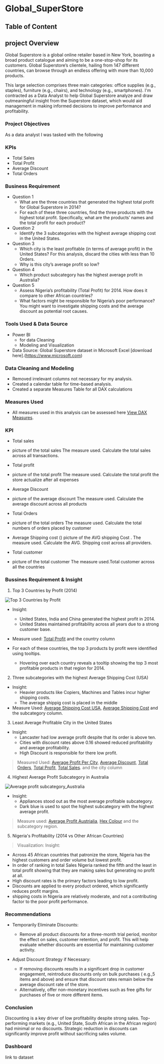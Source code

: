 # Global_SuperStore

## Table of Content
## project Overview
Global Superstore is a global online retailer based in New York, boasting a broad product catalogue and aiming to be a one-stop-shop for its customers. Global Superstore’s
clientele, hailing from 147 different countries, can browse through an endless offering with more than 10,000 products. 

This large selection comprises three main categories: office supplies (e.g., staples), furniture (e.g., chairs), and technology (e.g., smartphones).
I'm contracted as a Data Analyst to help Global Superstore analyze and draw outmeaningful insight from the Superstore dataset, which would aid management in making informed decisions to improve performance and profitability. 

### Project Objectives
As a data analyst I was tasked with the following
### KPIs
- Total Sales 
- Total Profit 
- Average Discount  
- Total Orders 

### Business Requirement
- Question 1
   - What are the three countries that generated the highest total profit for Global Superstore in 2014?
   - For each of these three countries, find the three products with the highest total profit. Specifically, what are the products’ names and the total profit for each product? 
- Question 2
   - Identify the 3 subcategories with the highest average shipping cost in the United States. 
- Question 3
   - Which city is the least profitable (in terms of average profit) in the United States? For this analysis, discard the cities with less than 10 Orders. 
   - Why is this city’s average profit so low?
- Question 4
   - Which product subcategory has the highest average profit in Australia?
- Question 5
   - Assess Nigeria’s profitability (Total Profit) for 2014. How does it compare to other African countries? 
   - What factors might be responsible for Nigeria’s poor performance? You might want to investigate shipping costs and the average discount as potential root causes. 

### Tools Used & Data Source
- Power BI
   - for data Cleaning
   - Modeling and Visualization
- Data Source: Global Superstore dataset in Microsoft Excel [download here].(https://www.microsoft.com)

### Data Cleaning and Modeling
- Removed irrelevant columns not necessary for my analysis.
- Created a calendar table for time-based analysis.
- Created a separate Measures Table for all DAX calculations

### Measures Used
- All measures used in this analysis can be assessed here [View DAX Measures](./Dax_Measures.md).

### KPI 
- Total sales
-  picture of the total sales 
The measure used. Calculate the total sales across all transactions.

- Total profit
-  picture of the total profit 
The measure used. Calculate the total profit the store actualize after all expenses 

- Average Discount
- picture of the average discount 
The measure used. Calculate the average discount across all products 

- Total Orders
-  picture of the total orders
The measure used. Calculate the total numbers of orders placed by customer 

- Average Shipping cost () picture of the AVG shipping Cost . The measure used. Calculate the AVG. Shipping cost across all providers.

- Total customer 
- picture of the total customer 
The  measure used.Total customer across all the countries

### Bussines Requirement & Insight
1. Top 3 Countries by Profit (2014)

![Top 3 Countries by Profit](https://github.com/Chisom83/Global_SuperStore/blob/main/Image/Screenshot%202025-05-09%20051839.png?raw=true)

- Insight:
   - United States, India and China generated the highest profit in 2014.
   - United States maintained profitability across all years due to a strong customer base.
- Measure used: [Total Profit](Dax_Measures.md#total-profit) and the country column

- For each of these countries, the top 3 products by profit were identified using tooltips.
   - Hovering over each country reveals a tooltip showing the top 3 most profitable products in that region for 2014.
  

2. Three subcategories with the highest Average Shipping Cost (USA)

- Insight:
   - Heavier products like Copiers, Machines and Tables incur higher shipping costs.
   - The average shippig cost is placed in the middle
- Measure Used: [Average Shipping Cost USA](Dax_Measures.md#average-shipping-cost-usa), [Average Shipping Cost](Dax_Measures.md#average-shipping-cost) and the subcategory column.

3. Least Average Profitable City in the United States

- Insight:
   - Lancaster had low average profit despite that its order is above ten.
   - Cities with discount rates above 0.16 showed reduced profitability and average profitability.
   - High Discount is responsible for there low profit.
> Measured Used: [Average Profit Per City](Dax_Measures.md#average-profit-per-city), [Average Discount](Dax_Measures.md#average-discount), [Total Orders](Dax_Measures.md#total-orders), [Total Profit](Dax_Measures.md#total-profit), [Total Sales](Dax_Measures.md#total-sales). and the city column

4. Highest Average Profit Subcategory in Australia

![Average profit subcategory_Australia](https://github.com/Chisom83/Global_SuperStore/blob/main/Image/Screenshot%202025-05-09%20051856.png?raw=true)

- Insight:
   - Appliances stood out as the most average profitable subcategory.
   - Dark blue is used to spot the highest subcategory with the highest average profit.
> Measure used: [Average Profit Austrialia](Dax_Measures.md#average-profit-austrialia), [Hex Colour](Dax_Measures.md#hex-colour) and the subcategory region.

5. Nigeria's Profitability (2014 vs Other African Countries)

> Visualization: 
Insight:
   - Across 45 African countries that patronize the store, Nigeria has the highest customers and order volume but lowest profit.
   - In order of ranking in total Sales Nigeria ranked the fifth and the least in total profit showing that they are making sales but generating no profit at all.
   - High discount rates is the primary factors leading to low profit.
   - Discounts are applied to every product ordered, which significantly reduces profit margins.
   - shipping costs in Nigeria are relatively moderate, and not a contributing factor to the poor profit performance.
  
### Recommendations
- Temporarily Eliminate Discounts:
   - Remove all product discounts for a three-month trial period, monitor the effect on sales, customer retention, and profit. This will help evaluate whether discounts are essential for maintaining customer activity.

- Adjust Discount Strategy if Necessary:
   - If removing discounts results in a significant drop in customer engagement, reintroduce discounts only on bulk purchases ( e.g.,5 items and above) and ensure that discount rates remain below the average discount rate of the store.
   - Alternatively, offer non-monetary incentives such as free gifts for purchases of five or more different items.
   
### Conclusion

Discounting is a key driver of low profitability despite strong sales. Top-performing markets (e.g., United State, South African in the African region) had minimal or no discounts. Strategic reduction in discounts can significantly improve profit without sacrificing sales volume.

### Dashboard
link to dataset 








 







